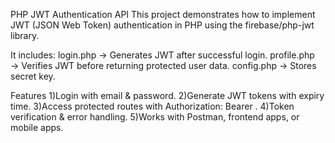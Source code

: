PHP JWT Authentication API
This project demonstrates how to implement JWT (JSON Web Token) authentication in PHP using the firebase/php-jwt
 library.

It includes:
login.php → Generates JWT after successful login.
profile.php → Verifies JWT before returning protected user data.
config.php → Stores secret key.

Features
1)Login with email & password.
2)Generate JWT tokens with expiry time.
3)Access protected routes with Authorization: Bearer <token>.
4)Token verification & error handling.
5)Works with Postman, frontend apps, or mobile apps.
